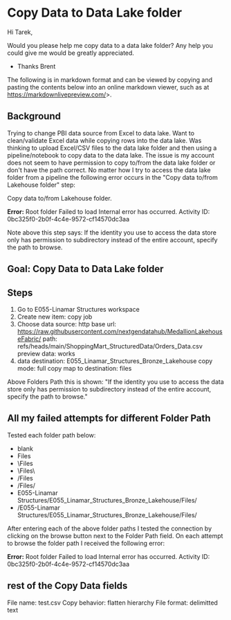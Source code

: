 # Copy Data to Data Lake folder

Hi Tarek,

Would you please help me copy data to a data lake folder? Any help you could give me would be greatly appreciated.

- Thanks Brent

The following is in markdown format and can be viewed by copying and pasting the contents below into an online markdown viewer, such as at <https://markdownlivepreview.com/>>.

## Background

Trying to change PBI data source from Excel to data lake. Want to clean/validate  Excel data while copying rows into the data lake. Was thinking to upload Excel/CSV files to the data lake folder and then using a pipeline/notebook to copy data to the data lake. The issue is my account does not seem to have permission to copy to/from the data lake folder or don't have the path correct. No matter how I try to access the data lake folder from a pipeline the following error occurs in the "Copy data to/from Lakehouse folder" step:

Copy data to/from Lakehouse folder.

**Error:**
Root folder
Failed to load
Internal error has occurred. Activity ID: 0bc325f0-2b0f-4c4e-9572-cf14570dc3aa

Note above this step says: If the identity you use to access the data store only has permission to subdirectory instead of the entire account, specify the path to browse.

## Goal: Copy Data to Data Lake folder

## Steps

 1. Go to E055-Linamar Structures workspace
 2. Create new item: copy job
 3. Choose data source: http
    base url: <https://raw.githubusercontent.com/nextgendatahub/MedallionLakehouseFabric/>
    path: refs/heads/main/ShoppingMart_StructuredData/Orders_Data.csv
    preview data: works
 4. data destination: E055_Linamar_Structures_Bronze_Lakehouse
copy mode: full copy
map to destination: files

Above Folders Path this is shown: "If the identity you use to access the data store only has permission to subdirectory instead of the entire account, specify the path to browse."

## All my failed attempts for different Folder Path

Tested each folder path below:

- blank
- Files
- \Files
- \Files\
- /Files
- /Files/
- E055-Linamar Structures/E055_Linamar_Structures_Bronze_Lakehouse/Files/
- /E055-Linamar Structures/E055_Linamar_Structures_Bronze_Lakehouse/Files/

After entering each of the above folder paths I tested the connection by clicking on the browse button next to the Folder Path field. On each attempt to browse the folder path I received the following error:

**Error:**
Root folder
Failed to load
Internal error has occurred. Activity ID: 0bc325f0-2b0f-4c4e-9572-cf14570dc3aa

## rest of the Copy Data fields

File name: test.csv
Copy behavior: flatten hierarchy
File format: delimitted text
